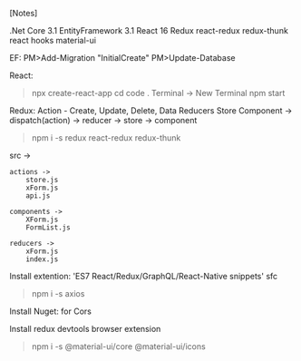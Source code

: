 [Notes]

.Net Core 3.1 
EntityFramework 3.1
React 16
Redux
react-redux
redux-thunk
react hooks
material-ui

EF:
PM>Add-Migration "InitialCreate"
PM>Update-Database

React:
>npx create-react-app <name>
>cd <name>
>code .
Terminal -> New Terminal
npm start

Redux:
Action - Create, Update, Delete, Data
Reducers
Store
Component -> dispatch(action) -> reducer -> store -> component
>npm i -s redux react-redux redux-thunk

src -> 

	actions ->
		store.js
		xForm.js
		api.js

	components ->
		XForm.js
		FormList.js

	reducers ->
		xForm.js
		index.js


Install extention: 'ES7 React/Redux/GraphQL/React-Native snippets'
sfc

>npm i -s axios

Install Nuget: for Cors

Install redux devtools browser extension

>npm i -s @material-ui/core @material-ui/icons


